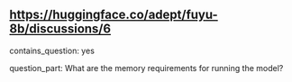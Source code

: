 ## https://huggingface.co/adept/fuyu-8b/discussions/6

contains_question: yes

question_part: What are the memory requirements for running the model?